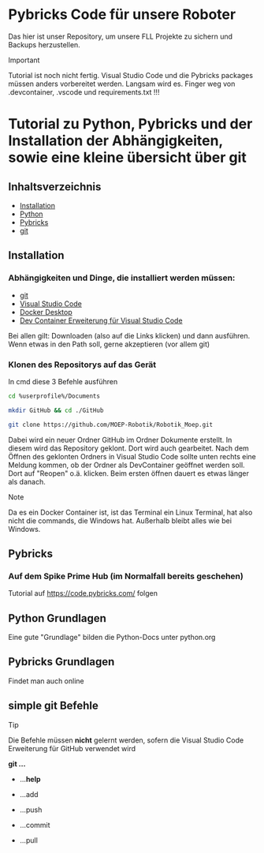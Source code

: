 # Pybricks Code für unsere Roboter

Das hier ist unser Repository, um unsere FLL Projekte zu sichern und Backups herzustellen.

> [!IMPORTANT]
> Tutorial ist noch nicht fertig. Visual Studio Code und die Pybricks packages müssen anders vorbereitet werden. Langsam wird es.
> Finger weg von .devcontainer, .vscode und requirements.txt !!!

# Tutorial zu Python, Pybricks und der Installation der Abhängigkeiten, sowie eine kleine übersicht über git

## Inhaltsverzeichnis
- [Installation](#installation)
- [Python](#python-grundlagen)
- [Pybricks](#pybricks-grundlagen)
- [git](#simple-git-Befehle)

## Installation

### Abhängigkeiten und Dinge, die installiert werden müssen:
- [git](https://git-scm.com/install)
- [Visual Studio Code](https://code.visualstudio.com/docs/?dv=win64user)
- [Docker Desktop](https://www.docker.com/products/docker-desktop)
- [Dev Container Erweiterung für Visual Studio Code](https://marketplace.visualstudio.com/items?itemName=ms-vscode-remote.remote-containers)

Bei allen gilt: Downloaden (also auf die Links klicken) und dann ausführen. Wenn etwas in den Path soll, gerne akzeptieren (vor allem git)

### Klonen des Repositorys auf das Gerät
In cmd diese 3 Befehle ausführen
```bash
cd %userprofile%/Documents

mkdir GitHub && cd ./GitHub

git clone https://github.com/MOEP-Robotik/Robotik_Moep.git
```
Dabei wird ein neuer Ordner GitHub im Ordner Dokumente erstellt. In diesem wird das Repository geklont. Dort wird auch gearbeitet. Nach dem Öffnen des geklonten Ordners in Visual Studio Code sollte unten rechts eine Meldung kommen, ob der Ordner als DevContainer geöffnet werden soll. Dort auf "Reopen" o.ä. klicken. Beim ersten öffnen dauert es etwas länger als danach.
> [!NOTE]
> Da es ein Docker Container ist, ist das Terminal ein Linux Terminal, hat also nicht die commands, die Windows hat. Außerhalb bleibt alles wie bei Windows. 

## Pybricks
### Auf dem Spike Prime Hub (im Normalfall bereits geschehen)
Tutorial auf https://code.pybricks.com/ folgen
## Python Grundlagen
Eine gute "Grundlage" bilden die Python-Docs unter python.org

## Pybricks Grundlagen
Findet man auch online

## simple git Befehle
> [!TIP]
> Die Befehle müssen **nicht** gelernt werden, sofern die Visual Studio Code Erweiterung für GitHub verwendet wird

**git ...**
- ...**help**
- ...add
- ...push
- ...commit

- ...pull


